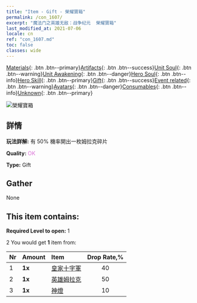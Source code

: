```yaml
---
title: "Item - Gift - 榮耀寶箱"
permalink: /con_1607/
excerpt: "魔法门之英雄无敌：战争纪元  榮耀寶箱"
last_modified_at: 2021-07-06
locale: cn
ref: "con_1607.md"
toc: false
classes: wide
---
```

 [Materials](/ItemsCN/){: .btn .btn--primary}[Artifacts](/ItemsCN/Artifacts/){: .btn .btn--success}[Unit Soul](/ItemsCN/UnitSoul/){: .btn .btn--warning}[Unit Awakening](/ItemsCN/UnitAwakening/){: .btn .btn--danger}[Hero Soul](/ItemsCN/HeroSoul/){: .btn .btn--info}[Hero Skill](/ItemsCN/HeroSkill/){: .btn .btn--primary}[Gift](/ItemsCN/Gift/){: .btn .btn--success}[Event related](/ItemsCN/Events/){: .btn .btn--warning}[Avatars](/ItemsCN/Avatars/){: .btn .btn--danger}[Consumables](/ItemsCN/Consumables/){: .btn .btn--info}[Unknown](/ItemsCN/Unknown/){: .btn .btn--primary}

 ![榮耀寶箱](/images/t/i_906027.png)

## 詳情
 **玩法詳解:** 有 50% 機率開出一枚姆拉克碎片

 **Quality:** <span style="color: #DA70D6">OK</span>

 **Type:** Gift

## Gather

  None

## This item contains:

 **Required Level to open:** 1

 2 You would get **1** item  from:

  | Nr | Amount |     Item    | Drop Rate,% |
  |:---|:-------|:------------|:---------:|
  | 1 |  **1x** | [皇家十字軍](/cn/Items/unt_193/) | 40 | 
  | 2 |  **1x** | [英雄姆拉克](/cn/Items/her_360/) | 50 | 
  | 3 |  **1x** | [神燈](/cn/Items/unt_239/) | 10 | 
